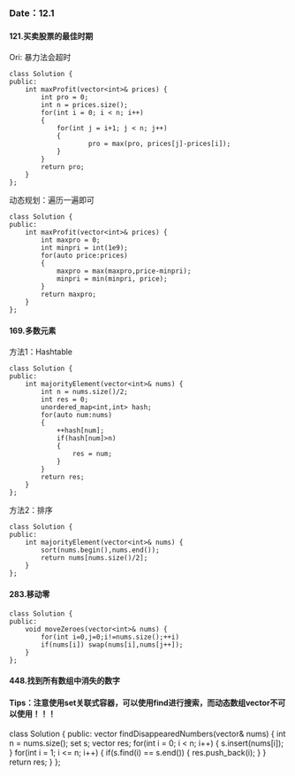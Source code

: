 ### Date：12.1

#### 121.买卖股票的最佳时期

Ori: 暴力法会超时

```
class Solution {
public:
    int maxProfit(vector<int>& prices) {
        int pro = 0;
        int n = prices.size();
        for(int i = 0; i < n; i++)
        {
            for(int j = i+1; j < n; j++)
            {
                    pro = max(pro, prices[j]-prices[i]);
            }
        }
        return pro;
    }
};
```

动态规划：遍历一遍即可

```
class Solution {
public:
    int maxProfit(vector<int>& prices) {
        int maxpro = 0;
        int minpri = int(1e9);
        for(auto price:prices)
        {
            maxpro = max(maxpro,price-minpri);
            minpri = min(minpri, price);
        }
        return maxpro;
    }
};
```



#### 169.多数元素

方法1：Hashtable

```
class Solution {
public:
    int majorityElement(vector<int>& nums) {
        int n = nums.size()/2;
        int res = 0;
        unordered_map<int,int> hash;
        for(auto num:nums)
        {
            ++hash[num];
            if(hash[num]>n)
            {
                res = num;
            }
        }
        return res;
    }
};
```

方法2：排序

```
class Solution {
public:
    int majorityElement(vector<int>& nums) {
        sort(nums.begin(),nums.end());
        return nums[nums.size()/2];
    }
};
```



#### 283.移动零

```
class Solution {
public:
    void moveZeroes(vector<int>& nums) {
		for(int i=0,j=0;i!=nums.size();++i) 
		if(nums[i]) swap(nums[i],nums[j++]);
    }
};
```

#### 448.找到所有数组中消失的数字
#### Tips：注意使用set关联式容器，可以使用find进行搜索，而动态数组vector不可以使用！！！

class Solution {
public:
    vector<int> findDisappearedNumbers(vector<int>& nums) {
        int n = nums.size();
        set<int> s;
        vector<int> res;
        for(int i = 0; i < n; i++)
        {
            s.insert(nums[i]);
        }
        for(int i = 1; i <= n; i++)
        {
            if(s.find(i) == s.end())
            {
                res.push_back(i);
            }
        }
        return res;
    }
};

